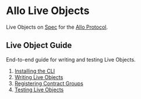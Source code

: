 # Allo Live Objects

Live Objects on [Spec](https://spec.dev) for the [Allo Protocol](https://docs.allo.gitcoin.co).

## Live Object Guide

End-to-end guide for writing and testing Live Objects.

1. [Installing the CLI](/guides/CLI-Setup.md)
2. [Writing Live Objects](/guides/Writing-Live-Objects.md)
3. [Registering Contract Groups](/guides/Contract-Groups.md)
4. [Testing Live Objects](/guides/Testing-Live-Objects.md)